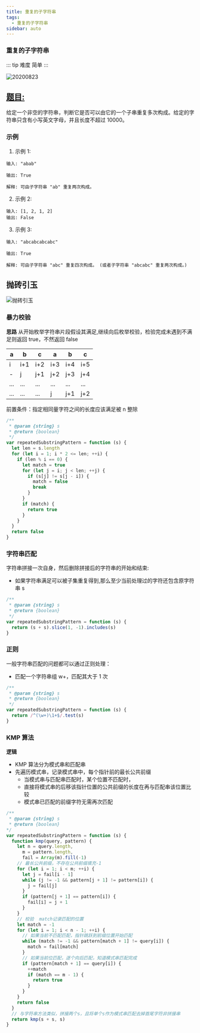 ```yaml
---
title: 重复的子字符串
tags:
  - 重复的子字符串
sidebar: auto
---
```


### 重复的子字符串

::: tip 难度
简单
:::

![20200823](http://qiniu.gaowenju.com/leecode/banner/20200823.jpg)

## [题目:](https://leetcode-cn.com/problems/repeated-substring-pattern/)

给定一个非空的字符串，判断它是否可以由它的一个子串重复多次构成。给定的字符串只含有小写英文字母，并且长度不超过 10000。

### 示例

1. 示例 1:

```
输入: "abab"

输出: True

解释: 可由子字符串 "ab" 重复两次构成。
```

2. 示例 2:

```
输入: [1, 2, 1, 2]
输出: False
```

3. 示例 3:

```
输入: "abcabcabcabc"

输出: True

解释: 可由子字符串 "abc" 重复四次构成。 (或者子字符串 "abcabc" 重复两次构成。)
```

## 抛砖引玉

![抛砖引玉](http://qiniu.gaowenju.com/leecode/20200823.png)

### 暴力校验

**思路**
从开始枚举字符串片段假设其满足,继续向后枚举校验，检验完成未遇到不满足则返回 true，不然返回 false

| a   | b   | c   | a   | b   | c   |
| --- | --- | --- | --- | --- | --- |
| i   | i+1 | i+2 | i+3 | i+4 | i+5 |
| -   | j   | j+1 | j+2 | j+3 | j+4 |
| ... | ... | ... | ... | ... | ... |
| ... | ... | ... | j   | j+1 | j+2 |


前置条件：指定相同量字符之间的长度应该满足被 n 整除

```javascript
/**
 * @param {string} s
 * @return {boolean}
 */
var repeatedSubstringPattern = function (s) {
  let len = s.length
  for (let i = 1; i * 2 <= len; ++i) {
    if (len % i == 0) {
      let match = true
      for (let j = i; j < len; ++j) {
        if (s[j] != s[j - i]) {
          match = false
          break
        }
      }
      if (match) {
        return true
      }
    }
  }
  return false
}
```

### 字符串匹配

字符串拼接一次自身，然后删除拼接后的字符串的开始和结束:

- 如果字符串满足可以被子集重复得到,那么至少当前处理过的字符还包含原字符串 s

```javascript
/**
 * @param {string} s
 * @return {boolean}
 */
var repeatedSubstringPattern = function (s) {
  return (s + s).slice(1, -1).includes(s)
}
```

### 正则

一般字符串匹配的问题都可以通过正则处理：
- 匹配一个字符串组 w+，匹配其大于 1 次

```javascript
/**
 * @param {string} s
 * @return {boolean}
 */
var repeatedSubstringPattern = function (s) {
  return /^(\w+)\1+$/.test(s)
}
```

### KMP 算法

**逻辑**

- KMP 算法分为模式串和匹配串
- 先遍历模式串，记录模式串中，每个指针前的最长公共前缀
  - 当模式串与匹配串匹配时，某个位置不匹配时，
  - 直接将模式串的后移该指针位置的公共前缀的长度在再与匹配串该位置比较
  - 模式串已匹配的前缀字符无需再次匹配


```javascript
/**
 * @param {string} s
 * @return {boolean}
*/
var repeatedSubstringPattern = function (s) {
  function kmp(query, pattern) {
    let n = query.length,
      m = pattern.length,
      fail = Array(m).fill(-1)
    // 最长公共前缀，不存在公共前缀填充-1
    for (let i = 1; i < m; ++i) {
      let j = fail[i - 1]
      while (j != -1 && pattern[j + 1] != pattern[i]) {
        j = fail[j]
      }
      if (pattern[j + 1] == pattern[i]) {
        fail[i] = j + 1
      }
    }
    // 校验  match记录匹配的位置
    let match = -1
    for (let i = 1; i < n - 1; ++i) {
      // 如果当前不匹配匹配，指针跳跃到前缀位置开始匹配
      while (match != -1 && pattern[match + 1] != query[i]) {
        match = fail[match]
      }
      // 如果当前位匹配，逐个向后匹配，知道模式串匹配完成
      if (pattern[match + 1] == query[i]) {
        ++match
        if (match == m - 1) {
          return true
        }
      }
    }
    return false
  }
  // 与字符串方法类似，拼接两个s，且将单个s作为模式串匹配去掉首尾字符非拼接串
  return kmp(s + s, s)
}
```  

